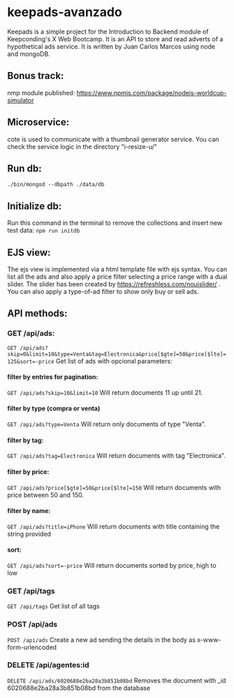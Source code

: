 # keepads-avanzado

Keepads is a simple project for the Introduction to Backend module of Keepconding's X Web Bootcamp.
It is an API to store and read adverts of a hypothetical ads service.
It is written by Juan Carlos Marcos using node and mongoDB.


## Bonus track:
nmp module published: https://www.npmjs.com/package/nodejs-worldcup-simulator

## Microservice:
cote is used to communicate with a thumbnail generator service.
You can check the service logic in the directory "i-resize-u/"

## Run db:
`./bin/mongod --dbpath ./data/db`

## Initialize db:
Run this command in the terminal to remove the collections and insert new test data:
`npm run initdb`

## EJS view:
The ejs view is implemented via a html template file with ejs syntax.
You can list all the ads and also apply a price filter selecting a price range with a dual slider.
The slider has been created by https://refreshless.com/nouislider/ .
You can also apply a type-of-ad filter to show only buy or sell ads.


## API methods:

### GET /api/ads:
`GET /api/ads?skip=0&limit=10&type=Venta&tag=Electronica&price[$gte]=50&price[$lte]=125&sort=-price`
Get list of ads with opcional parameters:

#### filter by entries for pagination:
`GET /api/ads?skip=10&limit=10`
Will return documents 11 up until 21.

#### filter by type (compra or venta)
`GET /api/ads?type=Venta`
Will return only documents of type "Venta".

#### filter by tag:
`GET /api/ads?tag=Electronica`
Will return documents with tag "Electronica".

#### filter by price:
`GET /api/ads?price[$gte]=50&price[$lte]=150`
Will return documents with price between 50 and 150.

#### filter by name:
`GET /api/ads?title=iPhone`
Will return documents with title containing the string provided

#### sort:
`GET /api/ads?sort=-price`
Will return documents sorted by price, high to low


### GET /api/tags
`GET /api/tags`
Get list of all tags


### POST /api/ads
`POST /api/ads`
Create a new ad sending the details in the body as x-www-form-urlencoded

### DELETE /api/agentes:id
`DELETE /api/ads/6020688e2ba28a3b851b08bd`
Removes the document with _id 6020688e2ba28a3b851b08bd from the database